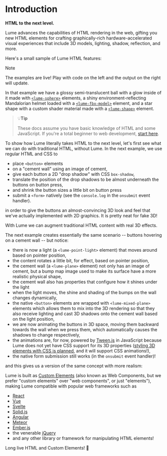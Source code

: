 <!-- display:none so it shows only on GitHub -->
<div style="display: none;">

> [!Note]
> For a better experience, read these docs at https://docs.lume.io. Some of
> the documentation features we use are not supported here on GitHub.

</div>

# Introduction

**HTML to the next level.**

<!-- display:none so it shows only on GitHub -->
<h3 style="display: none;">
  <a href="//lume.io">Home</a>&nbsp;&nbsp;·&nbsp;
  <a href="//lume.io/docs">Documentation</a>&nbsp;&nbsp;·&nbsp;
  <a href="//lume.io/docs/#/examples/hello3d">Examples</a>&nbsp;&nbsp;·&nbsp;
  <a href="//lume.community">Forum</a>&nbsp;&nbsp;·&nbsp;
  <a href="//discord.gg/PgeyevP">Chat</a>&nbsp;&nbsp;·&nbsp;
  <a href="//github.com/lume/lume">Source</a>
</h3>

Lume advances the capabilities of HTML rendering in the web, gifting you new HTML
elements for crafting graphically-rich hardware-accelerated visual experiences that
include 3D models, lighting, shadow, reflection, and more.

Here's a small sample of Lume HTML features:

> [!Note]
> The examples are live! Play with code on the left and the output on the right will update.

<live-code src="./intro-example.html"></live-code>

In that example we
have a glossy semi-translucent ball with a glow inside of it made with
[`<lume-sphere>`](/api/meshes/Sphere.md) elements, a shiny
environment-reflecting Mandalorian helmet loaded with a
[`<lume-fbx-model>`](/api/models/FbxModel.md) element, and a star shape with a
custom shader material made with a [`<lume-shape>`](/api/meshes/Shape.md)
element.

> :bulb:**Tip**
>
> These docs assume you have basic knowledge of HTML and some JavaScript. If
> you're a total beginner to web development, [start
> here](https://developer.mozilla.org/en-US/docs/Learn/Getting_started_with_the_web).

To show how Lume literally takes HTML to the next level, let's first see what we can do
with traditional HTML, without Lume. In the next example, we use regular HTML and
CSS to

- place `<button>` elements
- on a "cement wall" using an image of cement,
- give each button a 2D "drop shadow" with CSS `box-shadow`,
- translate the position of the drop shadows to be almost underneath the buttons on button press,
- and shrink the button sizes a little bit on button press
- submit a `<form>` natively (see the `console.log` in the `onsubmit` event handler).

in order to give the buttons an almost-convincing 3D look and feel that we've actually
implemented with 2D graphics. It is pretty neat for fake 3D!

<live-code>
<template>
<style>
  @import url('https://fonts.googleapis.com/css2?family=Poppins&display=swap');
  body,
  html {
    width: 100%;
    height: 100%;
    margin: 0;
    padding: 0;
    overflow: hidden;
    font-family: sans-serif;
    background: #79b59e;
    background: url(https://dl.polyhaven.org/file/ph-assets/Textures/jpg/2k/concrete_layers_02/concrete_layers_02_diff_2k.jpg);
    background-size: cover;
    filter: brightness(1.1);
  }
  div {
    display: flex;
    gap: 28px;
    position: absolute;
    left: 50%;
    top: 50%;
    transform: translate(-50%, -50%);
  }
  button {
    width: 120px;
    height: 38px;
    box-shadow: 10px 10px 2px rgba(0, 0, 0, 0.3);
    transition: all 75ms;
    white-space: nowrap;
    border-radius: 10px;
    border: none;
    background: #808284;
    color: #ccc;
    outline: none;
    font-family: 'Poppins', sans-serif;
    font-weight: bold;
    font-size: 16px;
  }
  button:focus,
  button:hover {
    background: #8da1b8;
  }
  button:active {
    box-shadow: 2px 2px 2px rgba(0, 0, 0, 0.3);
    transform: scale(0.95);
  }
</style>

<form style="display: contents" onsubmit="console.log('Native form submission!'); event.preventDefault()">
  <div style="width: 100%; height: 100%;">
    <div>
      <button>🏖 Have Fun</button>
      <button>😊 Smi)e</button>
      <button>🛠 Create</button>
      <button>♥️ Give Love</button>
    </div>
  </div>
</form>
</template>
</live-code>

With Lume we can augment traditional HTML content with real 3D effects.

The next example creates essentially the same scenario -- buttons hovering on a
cement wall -- but notice:

- there is now a light (a `<lume-point-light>` element) that moves around based on pointer position,
- the content rotates a little bit, for effect, based on pointer position,
- the cement wall (a `<lume-plane>` element) not only has an image of cement, but a bump map image used to make its surface have a more realistic physical shape,
- the cement wall also has properties that configure how it shines under the light
- when the light moves, the shine and shading of the bumps on the wall changes dynamically,
- the native `<button>` elements are wrapped with `<lume-mixed-plane>` elements which allows them to mix into the 3D rendering so that they also receive lighting and cast 3D shadows onto the cement wall based on the light position,
- we are now animating the buttons in 3D space, moving them backward towards the wall when we press them, which automatically causes the shadows to change respectively,
- the animations are, for now, powered by [Tween.js](https://github.com/tweenjs/tween.js/) in JavaScript because Lume does not yet have CSS support for its 3D properties ([styling 3D elements with CSS is planned](https://github.com/lume/lume/issues/159), and it will support CSS animations!),
- the native form submission still works (in the `onsubmit` event handler)!

and this gives us a version of the same concept with more realism:

<live-code src="./examples/buttons-with-shadow/example.html"></live-code>

Lume is built as [Custom
Elements](https://developer.mozilla.org/en-US/docs/Web/API/Web_components) (also
known as Web Components, but we prefer "custom elements" over "web components",
or just "elements"), making Lume compatible with popular web frameworks such as

- [React](https://facebook.github.io/react)
- [Vue](https://vuejs.org)
- [Svelte](https://svelte.dev)
- [Solid.js](https://solidjs.com)
- [Angular](https://angular.io)
- [Meteor](http://meteor.com)
- [Ember.js](https://www.emberjs.com)
- the venerable [jQuery](http://jquery.com)
- and any other library or framework for manipulating HTML elements!

Long live HTML and Custom Elements! 👑
